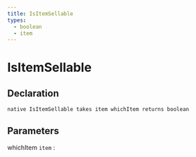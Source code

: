 ```yaml
---
title: IsItemSellable
types:
  - boolean
  - item
---
```


# IsItemSellable

## Declaration

```jass
native IsItemSellable takes item whichItem returns boolean
```

## Parameters
whichItem `item`
: 
